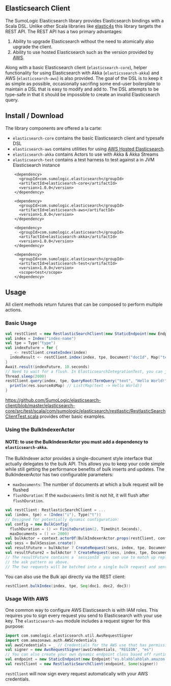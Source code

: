 ## Elasticsearch Client
The SumoLogic Elasticsearch library provides Elasticsearch bindings with a Scala DSL. Unlike other Scala libraries like [elastic4s](https://github.com/sksamuel/elastic4s) this library targets the REST API. The REST API has a two primary advantages:
  1. Ability to upgrade Elasticsearch without the need to atomically also upgrade the client.
  2. Ability to use hosted Elasticsearch such as the version provided by [AWS](https://aws.amazon.com/elasticsearch-service/).

Along with a basic Elasticsearch client (`elasticsearch-core`), helper functionality for using Elasticsearch with Akka (`elasticssearch-akka`) and AWS (`elasticsearch-aws`) is also provided. The goal of the DSL is to keep it as simple as possible, occasionally sacrifing some end-user boilerplate to maintain a DSL that is easy to modify and add to. The DSL attempts to be type-safe in that it should be impossible to create an invalid Elasticsearch query.
## Install / Download
The library components are offered a la carte:
* `elasticsearch-core` contains the basic Elasticsearch client and typesafe DSL
* `elasticsearch-aws` contains utilities for using [AWS Hosted Elasticsearch](https://aws.amazon.com/elasticsearch-service/).
* `elasticsearch-akka` contains Actors to use with Akka & Akka Streams
* `elasticsearch-test` contains a test harness to test against a in JVM Elasticsearch instance
```
    <dependency>
      <groupId>com.sumologic.elasticsearch</groupId>
      <artifactId>elasticsearch-core</artifactId>
      <version>1.0.0</version>
    </dependency>

    <dependency>
      <groupId>com.sumologic.elasticsearch</groupId>
      <artifactId>elasticsearch-aws</artifactId>
      <version>1.0.0</version>
    </dependency>

    <dependency>
      <groupId>com.sumologic.elasticsearch</groupId>
      <artifactId>elasticsearch-akka</artifactId>
      <version>1.0.0</version>
    </dependency>

    <dependency>
      <groupId>com.sumologic.elasticsearch</groupId>
      <artifactId>elasticsearch-test</artifactId>
      <version>1.0.0</version>
      <scope>test</scope>
    </dependency>
  ```
## Usage
All client methods return futures that can be composed to perform multiple actions.

### Basic Usage
```scala
val restClient = new RestlasticSearchClient(new StaticEndpoint(new Endpoint(host, port)))
val index = Index("index-name")
val tpe = Type("type")
val indexFuture = for {
  _ <- restClient.createIndex(index)
  indexResult <- restClient.index(index, tpe, Document("docId", Map("text" -> "Hello World!")))
}
Await.result(indexFuture, 10.seconds)
// Need to wait for a flush. In ElasticsearchIntegrationTest, you can just call "refresh()"
Thread.sleep(2000)
restClient.query(index, tpe, QueryRoot(TermQuery("text", "Hello World!"))).map { res =>
  println(res.sourceAsMap) // List(Map(text -> Hello World))
}
```
https://github.com/SumoLogic/elasticsearch-client/blob/master/elasticsearch-core/src/test/scala/com/sumologic/elasticsearch/restlastic/RestlasticSearchClientTest.scala provides other basic examples.

### Using the BulkIndexerActor
#### NOTE: to use the BulkIndexerActor you must add a dependency to `elasticsearch-akka`.
The BulkIndexer actor provides a single-document style interface that actually delegates to the bulk API. This allows you to keep your code simple while still getting the performance benefits of bulk inserts and updates. The BulkIndexerActor has two configurable parameters:
  * `maxDocuments`: The number of documents at which a bulk request will be flushed
  * `flushDuration`: If the `maxDocuments` limit is not hit, it will flush after `flushDuration`.
```scala
val restClient: RestlasticSearchClient = ...
val (index, tpe) = (Index("i"), Type("t"))
// Designed for potentially dynamic configuration:
val config = new BulkConfig(
  flushDuration = () => FiniteDuration(2, TimeUnit.Seconds),
  maxDocuments = () => 2000)
val bulkActor = context.actorOf(BulkIndexerActor.props(restClient, config))
val sess = BulkSession.create()
val resultFuture = bulkActor ? CreateRequest(sess, index, tpe, Document("id", Map("k" -> "v")))
val resultFuture2 = bulkActor ? CreateRequest(sess, index, tpe, Document("id", Map("k" -> "v")))
// The resultFuture contains a `sessionId` you can use to match up replies with requests assuming you do not use
// the ask pattern as above.
// The two requests will be batched into a single bulk request and sent to Elasticsearch 
```

You can also use the Bulk api directly via the REST client:
```scala
restClient.bulkIndex(index, tpe, Seq(doc1, doc2, doc3))
```

### Usage With AWS

One common way to configure AWS Elasticsearch is with IAM roles. This requires you to sign every request you send to Elasticsearch with your use key. The `elasticsearch-aws` module includes a request signer for this purpose:
```scala
import com.sumologic.elasticsearch.util.AwsRequestSigner
import com.amazonaws.auth.AWSCredentials
val awsCredentials = _ // Credentials for the AWS use that has permissions to access Elasticsearch
val signer = new AwsRequestSigner(awsCredentials, "REGION", "es")
// You can also create your own dynamic endpoint class based off runtime configuration or the AWS API.
val endpoint = new StaticEndpoint(new Endpoint("es.blahblahblah.amazon.com", 443))
val restClient = new RestlasticSearchClient(endpoint, Some(signer))
```
`restClient` will now sign every request automatically with your AWS credentials.
